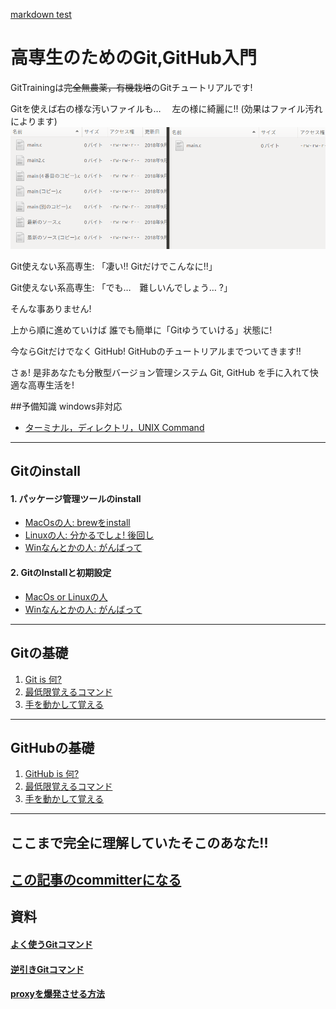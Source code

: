 [markdown test](https://github.com/fuller-kport/GitTraining/blob/master/MARKDOWN_TEST.md)

# 高専生のためのGit,GitHub入門
GitTrainingは~~完全無農薬，有機栽培~~のGitチュートリアルです!

Gitを使えば右の様な汚いファイルも…  　左の様に綺麗に!! (効果はファイル汚れによります)
![効果はファイル汚れによります](https://github.com/fuller-kport/GitTraining/blob/master/resource/images/bad_good_samp.png)


Git使えない系高専生: 「凄い!! Gitだけでこんなに!!」

Git使えない系高専生: 「でも…　難しいんでしょう… ?」

そんな事ありません!

上から順に進めていけば 誰でも簡単に「Gitゆうていける」状態に!

今ならGitだけでなく GitHub! GitHubのチュートリアルまでついてきます!!

さぁ! 是非あなたも分散型バージョン管理システム Git, GitHub を手に入れて快適な高専生活を!



##予備知識
windows非対応
- [ターミナル，ディレクトリ，UNIX Command](https://github.com/fuller-kport/GitTraining/blob/master/resource/pages/unix_command.md)

---
## Gitのinstall
#### 1. パッケージ管理ツールのinstall
- [MacOsの人: brewをinstall](https://github.com/fuller-kport/GitTraining/blob/master/resource/pages/how_to_install/brew.md)
- [Linuxの人: 分かるでしょ! 後回し](https://google.com)
- [Winなんとかの人: がんばって](https://google.com)
#### 2. GitのInstallと初期設定
- [MacOs or Linuxの人](https://github.com/fuller-kport/GitTraining/blob/master/resource/pages/how_to_install/git.md)
- [Winなんとかの人: がんばって](https://google.com)
---
## Gitの基礎
1. [Git is 何?](https://google.com)
1. [最低限覚えるコマンド](https://google.com)
1. [手を動かして覚える](https://google.com)
---
## GitHubの基礎
1. [GitHub is 何?](https://google.com)
1. [最低限覚えるコマンド](https://google.com)
1. [手を動かして覚える](https://google.com)

---
## ここまで完全に理解していたそこのあなた!!
[この記事のcommitterになる](https://google.com)
---

## 資料
#### [よく使うGitコマンド](https://google.com)
#### [逆引きGitコマンド](https://google.com)
#### [proxyを爆発させる方法](https://google.com)
